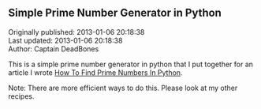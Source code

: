 ## Simple Prime Number Generator in Python  
Originally published: 2013-01-06 20:18:38  
Last updated: 2013-01-06 20:18:38  
Author: Captain DeadBones  
  
This is a simple prime number generator in python that I put together for an article I wrote [How To Find Prime Numbers In Python](http://thelivingpearl.com/2013/01/06/how-to-find-prime-numbers-in-python/).

Note: There are more efficient ways to do this. Please look at my other recipes. 